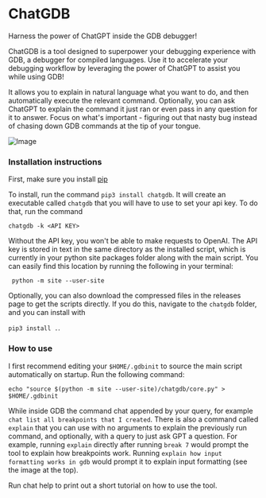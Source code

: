 # ChatGDB
Harness the power of ChatGPT inside the GDB debugger!


ChatGDB is a tool designed to superpower your debugging experience with GDB, a debugger for compiled languages. Use it to accelerate your debugging workflow by leveraging the power of ChatGPT to assist you while using GDB! 

It allows you to explain in natural language what you want to do, and then automatically execute the relevant command. Optionally, you can ask ChatGPT to explain the command it just ran or even pass in any question for it to answer. Focus on what's important - figuring out that nasty bug instead of chasing down GDB commands at the tip of your tongue.

![Image](https://lh5.googleusercontent.com/xZMLwWWxavqYjC3fyCIZJ0m-s-f-XEoiOeWGbxRrw3dWoukUoWzJJ4iiBkVO2Vtiyr4K6o0WkTs7B40TapeBPIYwgVRVhDXGVjB4tFYoKH3_nK847nYXl3pISB6dEP6Wp_o0uPlfJOjCrLspm0_VNw)

### Installation instructions
First, make sure you install [pip](https://pip.pypa.io/en/stable/installation/)

To install, run the command ```pip3 install chatgdb```. It will create an executable called
```chatgdb``` that you will have to use to set your api key. To do that, run the command

```chatgdb -k <API KEY> ```

Without the API key, you won't be able to make requests to OpenAI. The API key is stored in
text in the same directory as the installed script, which is currently in your python site packages
folder along with the main script. You can easily find this location by running the following in your terminal:

``` python -m site --user-site```

Optionally, you can also download the compressed files in the releases page to get the scripts directly.
If you do this, navigate to the ```chatgdb``` folder, and you can install with

```pip3 install .```.


### How to use
I first recommend editing your ```$HOME/.gdbinit``` to source the main script automatically on startup. Run the following command:

```echo "source $(python -m site --user-site)/chatgdb/core.py" > $HOME/.gdbinit```

While inside GDB the command chat appended by your query, for example ```chat list all breakpoints that I created```. There is also a command called ```explain``` that you can use with no arguments to explain the previously run command, and optionally, with a query to just ask GPT a question. For example, running ```explain``` directly after running ```break 7``` would prompt the tool to explain how breakpoints work. Running ```explain how input formatting works in gdb``` would prompt it to explain input formatting (see the image at the top).

Run chat help to print out a short tutorial on how to use the tool.

